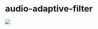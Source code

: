 # audio-adaptive-filter
[![](https://img.youtube.com/vi/gIDd3HL3C70/0.jpg)](https://www.youtube.com/watch?v=gIDd3HL3C70)
